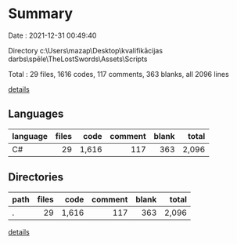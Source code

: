# Summary

Date : 2021-12-31 00:49:40

Directory c:\Users\mazap\Desktop\kvalifikācijas darbs\spēle\TheLostSwords\Assets\Scripts

Total : 29 files,  1616 codes, 117 comments, 363 blanks, all 2096 lines

[details](details.md)

## Languages
| language | files | code | comment | blank | total |
| :--- | ---: | ---: | ---: | ---: | ---: |
| C# | 29 | 1,616 | 117 | 363 | 2,096 |

## Directories
| path | files | code | comment | blank | total |
| :--- | ---: | ---: | ---: | ---: | ---: |
| . | 29 | 1,616 | 117 | 363 | 2,096 |

[details](details.md)